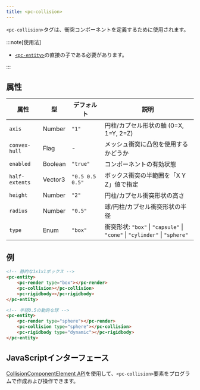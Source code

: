 ```yaml
---
title: <pc-collision>
---
```


`<pc-collision>`タグは、衝突コンポーネントを定義するために使用されます。

:::note[使用法]

* [`<pc-entity>`](../pc-entity)の直接の子である必要があります。

:::

## 属性

<div className="attribute-table">

| 属性 | 型 | デフォルト | 説明 |
| --- | --- | --- | --- |
| `axis` | Number | `"1"` | 円柱/カプセル形状の軸 (0=X, 1=Y, 2=Z) |
| `convex-hull` | Flag | - | メッシュ衝突に凸包を使用するかどうか |
| `enabled` | Boolean | `"true"` | コンポーネントの有効状態 |
| `half-extents` | Vector3 | `"0.5 0.5 0.5"` | ボックス衝突の半範囲を「X Y Z」値で指定 |
| `height` | Number | `"2"` | 円柱/カプセル衝突形状の高さ |
| `radius` | Number | `"0.5"` | 球/円柱/カプセル衝突形状の半径 |
| `type` | Enum | `"box"` | 衝突形状: `"box"` \| `"capsule"` \| `"cone"` \| `"cylinder"` \| `"sphere"` |

</div>

## 例

```html
<!-- 静的な1x1x1ボックス -->
<pc-entity>
    <pc-render type="box"></pc-render>
    <pc-collision></pc-collision>
    <pc-rigidbody></pc-rigidbody>
</pc-entity>

<!-- 半径0.5の動的な球 -->
<pc-entity>
    <pc-render type="sphere"></pc-render>
    <pc-collision type="sphere"></pc-collision>
    <pc-rigidbody type="dynamic"></pc-rigidbody>
</pc-entity>
```

## JavaScriptインターフェース

[CollisionComponentElement API](https://api.playcanvas.com/web-components/classes/CollisionComponentElement.html)を使用して、`<pc-collision>`要素をプログラムで作成および操作できます。
